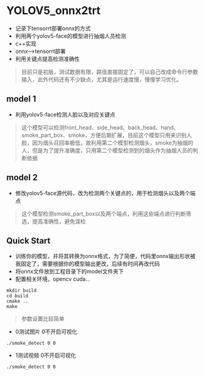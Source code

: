 # YOLOV5_onnx2trt
- 记录下tensorrt部署onnx的方式
- 利用两个yolov5-face的模型进行抽烟人员检测
- c++实现
- onnx-->tensorrt部署
- 利用关键点提高检测准确性
> 目前只是初版，测试数据有限，路径直接固定了，可以自己改成命令行参数输入，此外代码还有不少缺点，尤其是运行速度慢，慢慢学习优化。


##  model 1
- 利用yolov5-face检测人脸以及对应关键点
> 这个模型可以检测front_head、side_head、back_head、hand、smoke_part_box、smoke，方便后期扩展，目前这个模型只用来识别人脸，因为烟头召回率极低，故利用第二个模型检测烟头，smoke为抽烟的人，但是为了提升准确度，只用第二个模型检测到的烟头作为抽烟人员的判断依据

##  model 2
- 修改yolov5-face源代码，改为检测两个关键点的，用于检测烟头以及两个端点
> 这个模型检测smoke_part_box以及两个端点，利用这些端点进行判断筛选，提高准确性，避免误检


##  Quick Start
- 训练你的模型，并将其转换为onnx格式，为了简便，代码里onnx输出形状被我固定了，需要根据你的模型输出更改，后续有时间再改代码
- 将onnx文件放到工程目录下的model文件夹下
- 配置相关环境，opencv cuda…

```shell
mkdir build 
cd build
cmake ..
make 
```

> 参数设置比较简单
- 0测试图片 0不开启可视化 
```shell
./smoke_detect 0 0
```

- 1测试视频 0不开启可视化
```shell
./smoke_detect 0 0
```
